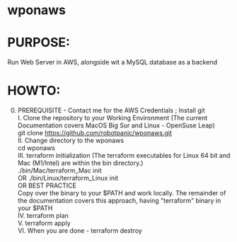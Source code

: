 # wponaws
# PURPOSE:
Run Web Server in AWS, alongside wit a MySQL database as a backend

# HOWTO:
0. PREREQUISITE - Contact me for the AWS Credentials  ; Install git  
I. Clone the repository to your Working Environment (The current Documentation covers MacOS Big Sur and Linux - OpenSuse Leap)   
   git clone https://github.com/robotpanic/wponaws.git  
II. Change directory to the wponaws  
    cd wponaws  
III. terraform initialization (The terraform executables for Linux 64 bit and Mac (M1/Intel) are within the bin directory.)  
     ./bin/Mac/terraform_Mac init  
     OR
     ./bin/Linux/terraform_Linux init  
     OR BEST PRACTICE   
     Copy over the binary to your $PATH and work locally. The remainder of the documentation covers this approach, having "terraform" binary in your $PATH  
IV. terraform plan  
V.  terraform apply   
VI. When you are done - terraform destroy  



